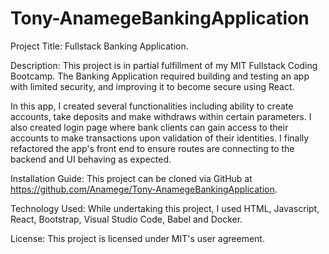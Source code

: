 # Tony-AnamegeBankingApplication

Project Title: Fullstack Banking Application.

Description: This project is in partial fulfillment of my MIT Fullstack Coding Bootcamp. The Banking Application required building and testing an app with limited security, and improving it to become secure using React. 

In this app, I created several functionalities including ability to create accounts, take deposits and make withdraws within certain parameters. I also created login page where bank clients can gain access to their accounts to make transactions upon validation of their identities. I finally refactored the app's front end to ensure routes are connecting to the backend and UI behaving as expected. 

Installation Guide: This project can be cloned via GitHub at https://github.com/Anamege/Tony-AnamegeBankingApplication. 

Technology Used: While undertaking this project, I used HTML, Javascript, React, Bootstrap, Visual Studio Code, Babel and Docker.

License: This project is licensed under MIT's user agreement. 
